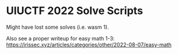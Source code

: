 # UIUCTF 2022 Solve Scripts

Might have lost some solves (i.e. wasm 1).

Also see a proper writeup for easy math 1-3: https://irissec.xyz/articles/categories/other/2022-08-07/easy-math
